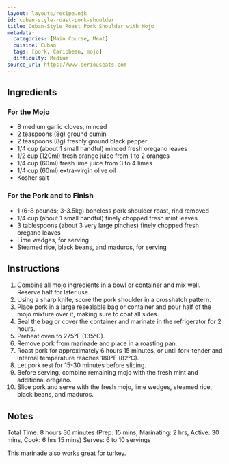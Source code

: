 ```yaml
---
layout: layouts/recipe.njk
id: cuban-style-roast-pork-shoulder
title: Cuban-Style Roast Pork Shoulder with Mojo
metadata:
  categories: [Main Course, Meat]
  cuisine: Cuban
  tags: [pork, Caribbean, mojo]
  difficulty: Medium
source_url: https://www.seriouseats.com
---
```




## Ingredients

### For the Mojo
- 8 medium garlic cloves, minced
- 2 teaspoons (8g) ground cumin
- 2 teaspoons (8g) freshly ground black pepper
- 1/4 cup (about 1 small handful) minced fresh oregano leaves
- 1/2 cup (120ml) fresh orange juice from 1 to 2 oranges
- 1/4 cup (60ml) fresh lime juice from 3 to 4 limes
- 1/4 cup (60ml) extra-virgin olive oil
- Kosher salt

### For the Pork and to Finish
- 1 (6-8 pounds; 3-3.5kg) boneless pork shoulder roast, rind removed
- 1/4 cup (about 1 small handful) finely chopped fresh mint leaves
- 3 tablespoons (about 3 very large pinches) finely chopped fresh oregano leaves
- Lime wedges, for serving
- Steamed rice, black beans, and maduros, for serving

## Instructions

1. Combine all mojo ingredients in a bowl or container and mix well. Reserve half for later use.
2. Using a sharp knife, score the pork shoulder in a crosshatch pattern.
3. Place pork in a large resealable bag or container and pour half of the mojo mixture over it, making sure to coat all sides.
4. Seal the bag or cover the container and marinate in the refrigerator for 2 hours.
5. Preheat oven to 275°F (135°C).
6. Remove pork from marinade and place in a roasting pan.
7. Roast pork for approximately 6 hours 15 minutes, or until fork-tender and internal temperature reaches 180°F (82°C).
8. Let pork rest for 15-30 minutes before slicing.
9. Before serving, combine remaining mojo with the fresh mint and additional oregano.
10. Slice pork and serve with the fresh mojo, lime wedges, steamed rice, black beans, and maduros.

## Notes
Total Time: 8 hours 30 minutes (Prep: 15 mins, Marinating: 2 hrs, Active: 30 mins, Cook: 6 hrs 15 mins)
Serves: 6 to 10 servings

This marinade also works great for turkey.
